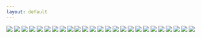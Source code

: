 ```yaml
---
layout: default
---
```


<img src="img/published/danlubbers-published-portfolio-1.jpg" data-title="La Sportiva AD featuring the Testarossa's. Joey Kinder makes the first ascent of 'Southern Comfort Right' 5.14b" data-subtitle="Little River Canyon, AL" />
<img src="img/published/danlubbers-published-portfolio-2.jpg" data-title="A perspective article on Timy Fairfield" data-subtitle="Climbing Magazine, September 2009" />
<img src="img/published/danlubbers-published-portfolio-3.jpg" data-title="Article in Urban Climber Magazine" data-subtitle="June/July 2011 Photo Annual Issue" />
<img src="img/published/danlubbers-published-portfolio-4.jpg" data-title="A Perspective article on Adam Henry" data-subtitle="Climbing Magazine" />
<img src="img/published/danlubbers-published-portfolio-5.jpg" data-title="Stephen Woodward - Hiking the Natural Bridge Trail" data-subtitle="National Geographic Adventure: Next Weekend Adventure" />
<img src="img/published/danlubbers-published-portfolio-6.jpg" data-title="La Sportiva AD featuring the Solutions. Jason Kehl makes the second ascent of The Shield. V12" data-subtitle="Little Rock City, TN" />
<img src="img/published/danlubbers-published-portfolio-7.jpg" data-title="Jason Kehl makes the second ascent of The Shield. V12." data-subtitle=" Little Rock City, TN featured in Urban Climber Magazine." />
<img src="img/published/danlubbers-published-portfolio-8.jpg" data-title="" data-subtitle="" />
<img src="img/published/danlubbers-published-portfolio-9.jpg" data-title="" data-subtitle="" />
<img src="img/published/danlubbers-published-portfolio-10.jpg" data-title="" data-subtitle="" />
<img src="img/published/danlubbers-published-portfolio-11.jpg" data-title="" data-subtitle="" />
<img src="img/published/danlubbers-published-portfolio-12.jpg" data-title="" data-subtitle="" />
<img src="img/published/danlubbers-published-portfolio-13.jpg" data-title="" data-subtitle="" />
<img src="img/published/danlubbers-published-portfolio-14.jpg" data-title="" data-subtitle="" />
<img src="img/published/danlubbers-published-portfolio-15.jpg" data-title="" data-subtitle="" />
<img src="img/published/danlubbers-published-portfolio-16.jpg" data-title="" data-subtitle="" />
<img src="img/published/danlubbers-published-portfolio-17.jpg" data-title="" data-subtitle="" />
<img src="img/published/danlubbers-published-portfolio-18.jpg" data-title="" data-subtitle="" />
<img src="img/published/danlubbers-published-portfolio-19.jpg" data-title="" data-subtitle="" />
<img src="img/published/danlubbers-published-portfolio-20.jpg" data-title="" data-subtitle="" />
<img src="img/published/danlubbers-published-portfolio-21.jpg" data-title="" data-subtitle="" />
<img src="img/published/danlubbers-published-portfolio-22.jpg" data-title="" data-subtitle="" />
<img src="img/published/danlubbers-published-portfolio-23.jpg" data-title="" data-subtitle="" />
<img src="img/published/danlubbers-published-portfolio-24.jpg" data-title="" data-subtitle="" />
<img src="img/published/danlubbers-published-portfolio-25.jpg" data-title="" data-subtitle="" />
